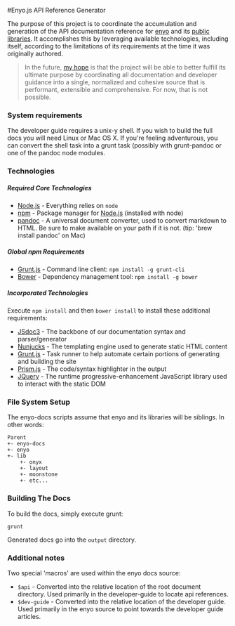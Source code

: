
#Enyo.js API Reference Generator

The purpose of this project is to coordinate the accumulation and generation of the API documentation reference for [enyo](https://github.com/enyojs/enyo) and its [public libraries](https://github.com/enyojs). It accomplishes this by leveraging available technologies, including itself, according to the limitations of its requirements at the time it was originally authored.

> In the future, [my hope](https://github.com/clinuz) is that the project will be able to better fulfill its ultimate purpose by coordinating all documentation and developer guidance into a single, normalized and cohesive source that is performant, extensible and comprehensive. For now, that is not possible.

### System requirements

The developer guide requires a unix-y shell. If you wish to build the full docs you will need Linux or Mac OS X. If you're feeling adventurous, you can convert the shell task into a grunt task (possibly with grunt-pandoc or one of the pandoc node modules.

### Technologies

##### Required Core Technologies

- [Node.js](http://nodejs.org/) - Everything relies on `node`
- [npm](https://www.npmjs.org/) - Package manager for [Node.js](http://nodejs.org) (installed with node)
- [pandoc](http://johnmacfarlane.net/pandoc/) - A universal document converter, used to convert markdown to HTML. Be sure to make available on your path if it is not. (tip: 'brew install pandoc' on Mac)

##### Global npm Requirements

- [Grunt.js](http://gruntjs.com/) - Command line client: `npm install -g grunt-cli`
- [Bower](http://bower.io/) - Dependency management tool: `npm install -g bower`

##### Incorporated Technologies

Execute `npm install` and then `bower install` to install these additional requirements:

- [JSdoc3](http://usejsdoc.org) - The backbone of our documentation syntax and parser/generator
- [Nunjucks](http://mozilla.github.io/nunjucks/) - The templating engine used to generate static HTML content
- [Grunt.js](http://gruntjs.com/) - Task runner to help automate certain portions of generating and building the site
- [Prism.js](http://prismjs.com/) - The code/syntax highlighter in the output
- [JQuery](http://jquery.com/) - The runtime progressive-enhancement JavaScript library used to interact with the static DOM

### File System Setup

The enyo-docs scripts assume that enyo and its libraries will be siblings. In other words:

```
Parent
+- enyo-docs
+- enyo
+- lib
	+- onyx
	+- layout
	+- moonstone
	+- etc...
```

### Building The Docs

To build the docs, simply execute grunt:

```
grunt
```

Generated docs go into the `output` directory.

### Additional notes

Two special 'macros' are used within the enyo docs source:

* `$api` - Converted into the relative location of the root document directory. Used primarily in the developer-guide to locate api references.
* `$dev-guide` - Converted into the relative location of the developer guide. Used primarily in the enyo source to point towards the developer guide articles.
